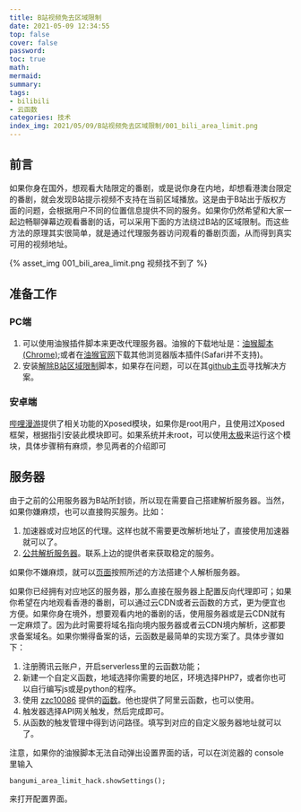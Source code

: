 ```yaml
---
title: B站视频免去区域限制
date: 2021-05-09 12:34:55
top: false
cover: false
password:
toc: true
math:
mermaid:
summary:
tags: 
- bilibili
- 云函数
categories: 技术
index_img: 2021/05/09/B站视频免去区域限制/001_bili_area_limit.png
---
```


## 前言
如果你身在国外，想观看大陆限定的番剧，或是说你身在内地，却想看港澳台限定的番剧，就会发现B站提示视频不支持在当前区域播放。这是由于B站出于版权方面的问题，会根据用户不同的位置信息提供不同的服务。如果你仍然希望和大家一起边畅聊弹幕边观看番剧的话，可以采用下面的方法绕过B站的区域限制。而这些方法的原理其实很简单，就是通过代理服务器访问观看的番剧页面，从而得到真实可用的视频地址。

{% asset_img 001_bili_area_limit.png 视频找不到了 %}



## 准备工作
### PC端
1. 可以使用油猴插件脚本来更改代理服务器。油猴的下载地址是：[油猴脚本(Chrome)](https://chrome.google.com/webstore/detail/tampermonkey/dhdgffkkebhmkfjojejmpbldmpobfkfo);或者在[油猴官网](https://greasyfork.org/zh-CN)下载其他浏览器版本插件(Safari并不支持)。
2. 安装[解除B站区域限制](https://greasyfork.org/zh-CN/scripts/25718-%E8%A7%A3%E9%99%A4b%E7%AB%99%E5%8C%BA%E5%9F%9F%E9%99%90%E5%88%B6)脚本，如果存在问题，可以在其[github主页](https://github.com/ipcjs/bilibili-helper)寻找解决方案。

### 安卓端
[哔哩漫游](https://github.com/yujincheng08/BiliRoaming)提供了相关功能的Xposed模块，如果你是root用户，且使用过Xposed框架，根据指引安装此模块即可。如果系统并未root，可以使用[太极](https://taichi.cool/zh/)来运行这个模块，具体步骤稍有麻烦，参见两者的介绍即可

## 服务器
由于之前的公用服务器为B站所封锁，所以现在需要自己搭建解析服务器。当然，如果你嫌麻烦，也可以直接购买服务。比如：

1. 加速器或对应地区的代理。这样也就不需要更改解析地址了，直接使用加速器就可以了。
2. [公共解析服务器](https://github.com/yujincheng08/BiliRoaming/wiki/%E5%85%AC%E5%85%B1%E8%A7%A3%E6%9E%90%E6%9C%8D%E5%8A%A1%E5%99%A8)。联系上边的提供者来获取稳定的服务。

如果你不嫌麻烦，就可以[页面](https://github.com/ipcjs/bilibili-helper/blob/user.js/packages/unblock-area-limit/README.md#%E8%87%AA%E5%AE%9A%E4%B9%89%E4%BB%A3%E7%90%86%E6%9C%8D%E5%8A%A1%E5%99%A8)按照所述的方法搭建个人解析服务器。

如果你已经拥有对应地区的服务器，那么直接在服务器上配置反向代理即可；如果你希望在内地观看香港的番剧，可以通过云CDN或者云函数的方式，更为便宜也方便。如果你身在境外，想要观看内地的番剧的话，使用服务器或是云CDN就有一定麻烦了。因为此时需要将域名指向境内服务器或者云CDN境内解析，这都要求备案域名。如果你懒得备案的话，云函数是最简单的实现方案了。具体步骤如下：

1. 注册腾讯云账户，开启serverless里的云函数功能；
2. 新建一个自定义函数，地域选择你需要的地区，环境选择PHP7，或者你也可以自行编写js或是python的程序。
3. 使用 [zzc10086](https://github.com/zzc10086) 提供的[函数](https://github.com/zzc10086/grocery_store/blob/master/bili_proxy/Tencent_SCF_BPplayurl.php)。他也提供了阿里云函数，也可以使用。
4. 触发器选择API网关触发，然后完成即可。
5. 从函数的触发管理中得到访问路径。填写到对应的自定义服务器地址就可以了。

注意，如果你的油猴脚本无法自动弹出设置界面的话，可以在浏览器的 console 里输入
```
bangumi_area_limit_hack.showSettings();
```
来打开配置界面。